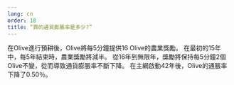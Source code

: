 ```yaml
---
lang: cn
order: 18
title: “賈的通貨膨脹率是多少?”
---
```


在Olive進行預耕後，Olive將每5分鐘提供16 Olive的農業獎勵。 在最初的15年中，每5年結束時，農業獎勵將減半。 從16年到無限年，獎勵將保持每5分鐘2個Olive不變，從而導致通貨膨脹率不斷下降。 在主網啟動42年後，Olive的通脹率下降了0.50％。
